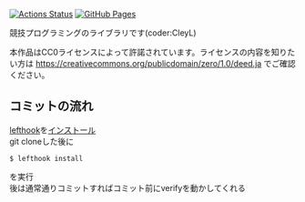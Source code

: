[![Actions Status](https://github.com/luckylat/library/workflows/verify/badge.svg)](https://github.com/luckylat/library/actions)
[![GitHub Pages](https://img.shields.io/static/v1?label=GitHub+Pages&message=+&color=brightgreen&logo=github)](https://luckylat.github.io/library/)

競技プログラミングのライブラリです(coder:CleyL)

本作品はCC0ライセンスによって許諾されています。ライセンスの内容を知りたい方は https://creativecommons.org/publicdomain/zero/1.0/deed.ja でご確認ください。

## コミットの流れ
[lefthook](https://github.com/evilmartians/lefthook)を[インストール](https://github.com/evilmartians/lefthook/blob/master/docs/install.md)  
git cloneした後に
```
$ lefthook install
```
を実行  
後は通常通りコミットすればコミット前にverifyを動かしてくれる
